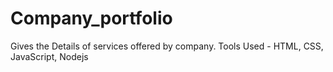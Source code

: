 # Company_portfolio
Gives the Details of services offered by company.
Tools Used - HTML, CSS, JavaScript, Nodejs

